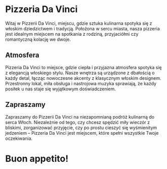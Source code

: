 
# Pizzeria Da Vinci
Witaj w Pizzerii Da Vinci, miejscu, gdzie sztuka kulinarna spotyka się z włoskim dziedzictwem i tradycją. Położona w sercu miasta, nasza pizzeria jest idealnym miejscem na spotkania z rodziną, przyjaciółmi czy romantyczną kolację we dwoje.  

## Atmosfera
Pizzeria Da Vinci to miejsce, gdzie ciepła i przyjazna atmosfera spotyka się z elegancją włoskiego stylu. Nasze wnętrza są urządzone z dbałością o każdy detal, łącząc nowoczesne akcenty z klasycznym włoskim designem. Przestronny lokal, miła obsługa i nastrojowa muzyka sprawiają, że każdy posiłek u nas staje się wyjątkowym doświadczeniem.

## Zapraszamy
Zapraszamy do Pizzerii Da Vinci na niezapomnianą podróż kulinarną do serca Włoch. Niezależnie od tego, czy chcesz spędzić miły wieczór z bliskimi, zorganizować przyjęcie, czy po prostu cieszyć się wyśmienitym jedzeniem – Pizzeria Da Vinci jest miejscem, które spełni wszystkie Twoje oczekiwania.

# Buon appetito!
